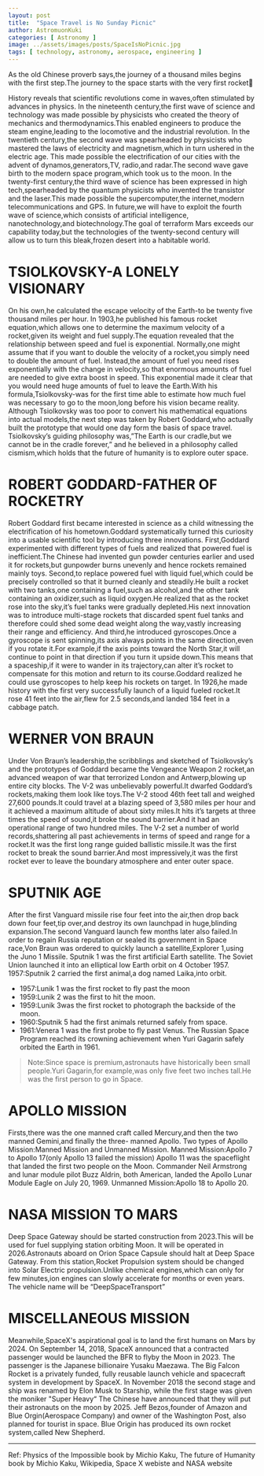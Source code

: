 ```yaml
---
layout: post
title:  "Space Travel is No Sunday Picnic"
author: AstromuonKuki
categories: [ Astronomy ]
image: ../assets/images/posts/SpaceIsNoPicnic.jpg
tags: [ technology, astronomy, aerospace, engineering ]
---
```

As the old Chinese proverb says,the journey of a thousand miles begins with the first step.The journey to the space starts with the very first rocket🚀

History reveals that scientific revolutions come in waves,often stimulated by advances in physics. In the nineteenth century,the first wave of science and technology was made possible by physicists who created the theory of mechanics and thermodynamics.This enabled engineers to produce the steam engine,leading to the locomotive and the industrial revolution.
In the twentieth century,the second wave was spearheaded by physicists who mastered the laws of electricity and magnetism,which in turn ushered in the electric age.
This made possible the electrification of our cities with the advent of dynamos,generators,TV, radio,and radar.The second wave gave birth to the modern space program,which took us to the moon.
In the twenty-first century,the third wave of science has been expressed in high tech,spearheaded by the quantum physicists who invented the transistor and the laser.This made possible the supercomputer,the internet,modern telecommunications and GPS.
In future,we will have to exploit the fourth wave of science,which consists of artificial intelligence, nanotechnology,and biotechnology.The goal of terraform Mars exceeds our capability today,but the technologies of the twenty-second century will allow us to turn this bleak,frozen desert into a habitable world.

# TSIOLKOVSKY-A LONELY VISIONARY
On his own,he calculated the escape velocity of  the Earth-to be twenty five thousand miles per hour.
In 1903,he published his famous rocket equation,which allows one to determine the maximum velocity of a rocket,given its weight and fuel supply.The equation revealed that the relationship between speed and fuel is exponential.
Normally,one might assume that if you want to double the velocity of a rocket,you simply need to double the amount of fuel.
Instead,the amount of fuel you need rises exponentially with the change in velocity,so that enormous amounts  of fuel are needed to give extra boost in speed.
This exponential made it clear that you would need huge amounts of fuel to leave the Earth.With his formula,Tsiolkovsky-was for the first time able to estimate how much fuel was necessary to go to the moon,long before his vision became reality.
Although Tsiolkovsky was too poor to convert his mathematical equations into actual models,the next step was taken by Robert Goddard,who actually built the prototype that would one day form the basis of space travel.
Tsiolkovsky’s guiding philosophy was,”The Earth is our cradle,but we cannot be in the cradle forever,” and he believed in a philosophy called cismism,which holds that the future of humanity is to explore outer space.

# ROBERT GODDARD-FATHER OF ROCKETRY
Robert Goddard first became interested in science as a child witnessing the electrification of his hometown.Goddard systematically turned this curiosity into a usable scientific tool by introducing three innovations.
First,Goddard experimented with different types of fuels and realized that powered fuel is inefficient.The Chinese had invented gun powder centuries earlier and used it for rockets,but gunpowder burns unevenly and hence rockets remained mainly toys.
Second,to replace powered fuel with liquid fuel,which could be precisely controlled so that it burned cleanly and steadily.He built a rocket with two tanks,one containing a fuel,such as alcohol,and the other tank containing an oxidizer,such as liquid oxygen.He realized that as the rocket rose into the sky,it’s fuel tanks were gradually depleted.His next innovation was to introduce multi-stage rockets that discarded spent fuel tanks and therefore could shed some dead weight along the way,vastly increasing their range and efficiency.
And third,he introduced gyroscopes.Once a gyroscope is sent spinning,its axis always points in the same direction,even if you rotate it.For example,if the axis points toward the North Star,it will continue to point in that direction if you turn it upside down.This means that a spaceship,if it were to wander in its trajectory,can alter it’s rocket to compensate for this motion and return to its course.Goddard realized he could use gyroscopes to help keep his rockets on target.
In 1926,he made history with the first very successfully launch of  a liquid fueled rocket.It rose 41 feet into the air,flew for 2.5 seconds,and  landed 184 feet in a cabbage patch.

# WERNER VON BRAUN
Under Von Braun’s leadership,the scribblings and sketched of Tsiolkovsky’s and the prototypes of Goddard became the Vengeance Weapon 2 rocket,an advanced weapon of war that terrorized London and Antwerp,blowing up entire city blocks.
The V-2 was unbelievably powerful.It dwarfed Goddard’s rockets,making them look like toys.The V-2 stood 46th feet tall and weighed 27,600 pounds.It could travel at a blazing speed of 3,580 miles per hour and it achieved a maximum altitude of about sixty miles.It hits it’s targets at three times the speed of sound,it broke the sound barrier.And it had an operational range of two hundred miles.
The V-2 set a number of world records,shattering all past achievements in terms of speed and range for a rocket.It was the first long range guided ballistic missile.It was the first rocket to break the sound barrier.And most impressively,it was the first rocket ever to leave the boundary atmosphere and enter outer space.

# SPUTNIK AGE
After the first  Vanguard missile rise four feet into the air,then drop back down four feet,tip over,and destroy its own launchpad in huge,blinding expansion.The second Vanguard launch few months later also failed.In order to regain Russia reputation or sealed its government in Space race,Von Braun was ordered to quickly launch a satellite,Explorer 1,using the Juno 1 Missile.
Sputnik 1 was the first artificial Earth satellite. The Soviet Union launched it into an elliptical low Earth orbit on 4 October 1957.
1957:Sputnik 2 carried the first animal,a dog named Laika,into orbit.

- 1957:Lunik 1 was the first rocket to fly past the moon
- 1959:Lunik 2 was the first to hit the moon.
- 1959:Lunik  3was the first rocket to photograph the backside of the moon.
- 1960:Sputnik 5 had the first animals returned safely from space.
- 1961:Venera 1 was the first probe to fly past Venus.
The Russian Space Program reached its crowning achievement when Yuri Gagarin safely orbited the Earth in 1961.

> Note:Since space is premium,astronauts have historically been small people.Yuri Gagarin,for example,was only five feet two inches tall.He was the first person to go in Space.


# APOLLO MISSION

Firsts,there was  the one manned craft called Mercury,and then the two manned Gemini,and finally the three- manned Apollo.
Two types of Apollo Mission:Manned Mission and Unmanned Mission.
Manned Mission:Apollo 7 to Apollo 17(only Apollo 13 failed the mission)
Apollo 11 was the spaceflight that landed the first two people on the Moon. Commander Neil Armstrong and lunar module pilot Buzz Aldrin, both American, landed the Apollo Lunar Module Eagle on July 20, 1969.
Unmanned Mission:Apollo 18 to Apollo 20.

# NASA MISSION TO MARS
Deep Space Gateway should be started construction from 2023.This will be used for fuel supplying station orbiting Moon.
It will be operated in 2026.Astronauts aboard on Orion Space Capsule should halt at Deep Space Gateway.
From this station,Rocket Propulsion system should be changed into Solar Electric propulsion.Unlike chemical engines,which can only for few minutes,ion engines can slowly accelerate for months or even years.
The vehicle name will be “DeepSpaceTransport”

# MISCELLANEOUS MISSION
Meanwhile,SpaceX's aspirational goal is to land the first humans on Mars by 2024.
On September 14, 2018, SpaceX announced that a contracted passenger would be launched  the BFR to flyby the Moon in 2023. The passenger is the Japanese billionaire Yusaku Maezawa.
The Big Falcon Rocket is a privately funded, fully reusable launch vehicle and spacecraft system in development by SpaceX. In November 2018 the second stage and ship was renamed by Elon Musk to Starship, while the first stage was given the moniker "Super Heavy“
The Chinese have announced that they will put their astronauts on the moon by 2025.
Jeff Bezos,founder of Amazon and Blue Orgin(Aerospace Company) and owner of the Washington Post, also planned for tourist in space.
Blue Origin has produced its own rocket system,called New Shepherd.
_______
Ref: Physics of the Impossible book by Michio Kaku, The future of Humanity book by Michio Kaku, Wikipedia, Space X webiste and NASA website
